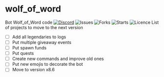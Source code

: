 # wolf_of_word
Bot Wolf_of_Word code
[![Discord](https://img.shields.io/discord/878225376319516732?logo=discord&style=for-the-badge)](https://discord.gg/Bae9rVuddV)
![Issues](https://img.shields.io/github/issues/PenguinKingdom/wolf_of_word)
![Forks](https://img.shields.io/github/forks/PenguinKingdom/wolf_of_word)
![Starts](https://img.shields.io/github/stars/PenguinKingdom/wolf_of_word)
![Licence](https://img.shields.io/github/license/PenguinKingdom/wolf_of_word)
List of projects to move to the next version
- [ ] Add all legendaries to logs
- [ ] Put multiple giveaway events
- [ ] Put spawn funds
- [ ] Put quests
- [ ] Create new commands and improve old ones
- [ ] Put new emojis to decorate the bot
- [ ] Move to version x8.6
